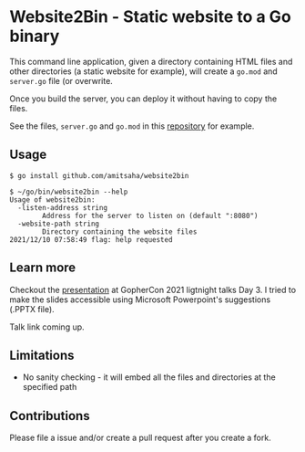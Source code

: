 # Website2Bin - Static website to a Go binary

This command line application, given a directory containing HTML files and other directories (a static
website for example), will create a `go.mod` and `server.go` file (or overwrite. 

Once you build the server, you can deploy it without having to copy the files.

See the files, `server.go` and `go.mod` in this [repository](https://github.com/practicalgo/website/tree/main/public)
for example.

## Usage

```
$ go install github.com/amitsaha/website2bin

$ ~/go/bin/website2bin --help
Usage of website2bin:
  -listen-address string
    	Address for the server to listen on (default ":8080")
  -website-path string
    	Directory containing the website files
2021/12/10 07:58:49 flag: help requested
```

## Learn more

Checkout the [presentation](./presentation) at GopherCon 2021 ligtnight talks Day 3. I tried
to make the slides accessible using Microsoft Powerpoint's suggestions (.PPTX file).

Talk link coming up.

## Limitations

- No sanity checking - it will embed all the files and directories at the specified path

## Contributions

Please file a issue and/or create a pull request after you create a fork.

